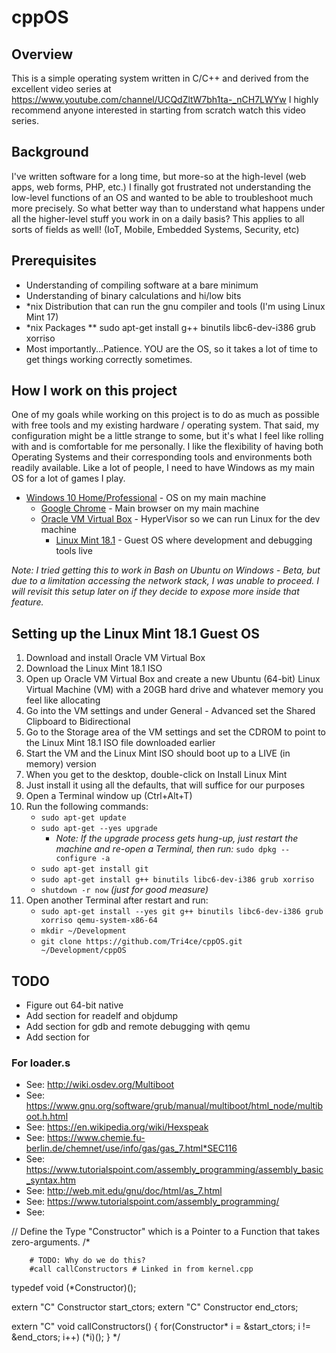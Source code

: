 # cppOS

## Overview
This is a simple operating system written in C/C++ and derived from the excellent video series at https://www.youtube.com/channel/UCQdZltW7bh1ta-_nCH7LWYw I highly recommend anyone interested in starting from scratch watch this video series.

## Background
I've written software for a long time, but more-so at the high-level (web apps, web forms, PHP, etc.) I finally got frustrated not understanding the low-level functions of an OS and wanted to be able to troubleshoot much more precisely. So what better way than to understand what happens under all the higher-level stuff you work in on a daily basis? This applies to all sorts of fields as well! (IoT, Mobile, Embedded Systems, Security, etc)

## Prerequisites
* Understanding of compiling software at a bare minimum
* Understanding of binary calculations and hi/low bits
* *nix Distribution that can run the gnu compiler and tools (I'm using Linux Mint 17)
* *nix Packages
** sudo apt-get install g++ binutils libc6-dev-i386 grub xorriso
* Most importantly...Patience. YOU are the OS, so it takes a lot of time to get things working correctly sometimes.

## How I work on this project
One of my goals while working on this project is to do as much as possible with free tools and my existing hardware / operating system. That said, my configuration might be a little strange to some, but it's what I feel like rolling with and is comfortable for me personally. I like the flexibility of having both Operating Systems and their corresponding tools and environments both readily available. Like a lot of people, I need to have Windows as my main OS for a lot of games I play.
* [Windows 10 Home/Professional](https://www.microsoft.com/en-us/windows/get-windows-10) - OS on my main machine
    * [Google Chrome](https://www.google.com/chrome/) - Main browser on my main machine
    * [Oracle VM Virtual Box](https://www.virtualbox.org/) - HyperVisor so we can run Linux for the dev machine
        * [Linux Mint 18.1](https://www.linuxmint.com/) - Guest OS where development and debugging tools live

_Note: I tried getting this to work in Bash on Ubuntu on Windows - Beta, but due to a limitation accessing the network stack, I was unable to proceed. I will revisit this setup later on if they decide to expose more inside that feature._

## Setting up the Linux Mint 18.1 Guest OS
1. Download and install Oracle VM Virtual Box
2. Download the Linux Mint 18.1 ISO
3. Open up Oracle VM Virtual Box and create a new Ubuntu (64-bit) Linux Virtual Machine (VM) with a 20GB hard drive and whatever memory you feel like allocating
4. Go into the VM settings and under General - Advanced set the Shared Clipboard to Bidirectional
5. Go to the Storage area of the VM settings and set the CDROM to point to the Linux Mint 18.1 ISO file downloaded earlier
6. Start the VM and the Linux Mint ISO should boot up to a LIVE (in memory) version
7. When you get to the desktop, double-click on Install Linux Mint
8. Just install it using all the defaults, that will suffice for our purposes
9. Open a Terminal window up (Ctrl+Alt+T)
10. Run the following commands:
    * `sudo apt-get update`
    * `sudo apt-get --yes upgrade`
        * _Note: If the upgrade process gets hung-up, just restart the machine and re-open a Terminal, then run:_ `sudo dpkg --configure -a`
    * `sudo apt-get install git`
    * `sudo apt-get install g++ binutils libc6-dev-i386 grub xorriso`
    * `shutdown -r now` _(just for good measure)_
11. Open another Terminal after restart and run:
    * `sudo apt-get install --yes git g++ binutils libc6-dev-i386 grub xorriso qemu-system-x86-64`
    * `mkdir ~/Development`
    * `git clone https://github.com/Tri4ce/cppOS.git ~/Development/cppOS`
    
## TODO
* Figure out 64-bit native
* Add section for readelf and objdump
* Add section for gdb and remote debugging with qemu
* Add section for 

### For loader.s
* See: http://wiki.osdev.org/Multiboot
* See: https://www.gnu.org/software/grub/manual/multiboot/html_node/multiboot.h.html
* See: https://en.wikipedia.org/wiki/Hexspeak
* See: https://www.chemie.fu-berlin.de/chemnet/use/info/gas/gas_7.html*SEC116
* See: https://www.tutorialspoint.com/assembly_programming/assembly_basic_syntax.htm
* See: http://web.mit.edu/gnu/doc/html/as_7.html
* See: https://www.tutorialspoint.com/assembly_programming/
* See: 


// Define the Type "Constructor" which is a Pointer to a Function that takes zero-arguments.
/*

		# TODO: Why do we do this?
		#call callConstructors # Linked in from kernel.cpp


typedef void (*Constructor)();

extern "C" Constructor start_ctors;
extern "C" Constructor end_ctors;

extern "C" void callConstructors()
{
	for(Constructor* i = &start_ctors; i != &end_ctors; i++)
		(*i)();
}
*/